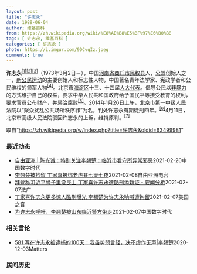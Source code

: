 ```yaml
---
layout: post
title: "许志永"
date: 1989-06-04
author: 维基百科
from: https://zh.wikipedia.org/wiki/%E8%AE%B8%E5%BF%97%E6%B0%B8
tags: [ 许志永, 维基百科 ]
categories: [ 许志永 ]
photo: https://i.imgur.com/9DCvqIz.jpeg
comments: true
---
```

<div class="mw-parser-output">
<p><b>许志永</b><sup id="cite_ref-1" class="reference"><a href="#cite_note-1">[1]</a></sup><sup id="cite_ref-2" class="reference"><a href="#cite_note-2">[2]</a></sup><sup id="cite_ref-3" class="reference"><a href="#cite_note-3">[3]</a></sup>（1973年3月2日<span class="useeditintro" title="Template:BLP editintro">－</span>），中国<a href="/wiki/%E6%B2%B3%E5%8D%97%E7%9C%81" title="河南省">河南省</a><a href="/wiki/%E5%95%86%E4%B8%98%E5%B8%82" title="商丘市">商丘市</a><a href="/wiki/%E6%B0%91%E6%9D%83%E5%8E%BF" title="民权县">民权县</a>人，<a href="/wiki/%E5%85%AC%E7%9B%9F" title="公盟">公盟</a>创始人之一，<a href="/wiki/%E6%96%B0%E5%85%AC%E6%B0%91%E8%BF%90%E5%8A%A8" title="新公民运动">新公民运动</a>的主要创始人和标志性人物，中国著名青年法学家、宪政学者和公民维权的领军人物<sup id="cite_ref-VOA0806_4-0" class="reference"><a href="#cite_note-VOA0806-4">[4]</a></sup>。北京市<a href="/wiki/%E6%B5%B7%E6%B7%80%E5%8C%BA" title="海淀区">海淀区</a>十三、十四届<a href="/wiki/%E4%BA%BA%E5%A4%A7%E4%BB%A3%E8%A1%A8" class="mw-redirect" title="人大代表">人大代表</a>。倡导公民以<a href="/wiki/%E9%9D%9E%E6%9A%B4%E5%8A%9B" title="非暴力">非暴力</a>的方式维护自己的权益，要求中华人民共和国政府给予国民平等接受教育的权利，要求官员公布财产，并惩治腐败<sup id="cite_ref-5" class="reference"><a href="#cite_note-5">[5]</a></sup>。2014年1月26日上午，北京市第一中级人民法院以“聚众扰乱公共场所秩序罪”为名，判处许志永有期徒刑四年。<sup id="cite_ref-bpx_6-0" class="reference"><a href="#cite_note-bpx-6">[6]</a></sup>4月11日，北京市高级人民法院驳回许志永的上诉，维持原判。<sup id="cite_ref-app_7-0" class="reference"><a href="#cite_note-app-7">[7]</a></sup>
</p>
</div><noscript><img src="//zh.wikipedia.org/wiki/Special:CentralAutoLogin/start?type=1x1" alt="" title="" width="1" height="1" style="border: none; position: absolute;"></noscript>
<div class="printfooter">取自“<a dir="ltr" href="https://zh.wikipedia.org/w/index.php?title=许志永&amp;oldid=63499981">https://zh.wikipedia.org/w/index.php?title=许志永&amp;oldid=63499981</a>”</div><div id="recent-news"><h3>最近动态</h3><ul><li><a href="https://nodebe4.github.io/waimei/2021-02-20/%E8%87%AA%E7%94%B1%E4%BA%9A%E6%B4%B2-%E9%99%88%E5%85%89%E8%AF%9A-%E7%89%B9%E5%88%AB%E5%85%B3%E6%B3%A8%E6%9D%8E%E7%BF%98%E6%A5%9A-%E4%B8%B4%E6%B2%82%E5%B8%82%E7%9C%8B%E5%AE%88%E6%89%80%E5%BC%82%E5%B8%B8%E9%82%AA%E6%81%B6" title="自由亚洲 | 陈光诚：特别关注李翘楚：临沂市看守所异常邪恶—— 中国法律学者许志永的女友李翘楚 毕业于中国人民大学劳动人事学院后，在英国约克大学获公共政策硕士学位的维权人士李翘楚，2021年2月...">自由亚洲 | 陈光诚：特别关注李翘楚：临沂市看守所异常邪恶</a><time>2021-02-20</time><a class="tag">中国数字时代</a></li>
<li><a href="https://nodebe4.github.io/waimei/2021-02-08/%E6%9D%8E%E7%BF%98%E6%A5%9A%E8%A2%AB%E6%8B%98%E7%95%99-%E4%B8%81%E5%AE%B6%E5%96%9C%E8%A2%AB%E7%BB%91%E8%80%81%E8%99%8E%E5%87%B3%E4%B8%83%E5%A4%A9%E4%B8%83%E5%A4%9C" title="李翘楚被拘留 丁家喜被绑老虎凳七天七夜—— 中国法律学者许志永的女友李翘楚在刚刚过去的周末被当局以涉嫌“颠覆国家政权罪”拘留，被关押在山东临沂市看守所。另外，2019年年底因厦门聚会案遭到抓捕的...">李翘楚被拘留  丁家喜被绑老虎凳七天七夜</a><time>2021-02-08</time><a class="tag">自由亚洲电台</a></li>
<li><a href="https://nodebe4.github.io/waimei/2021-02-07/%E6%8B%9C%E7%99%BB%E7%A7%B0%E4%B9%A0%E8%BF%91%E5%B9%B3%E9%AA%A8%E5%AD%90%E9%87%8C%E6%B2%A1%E6%B0%91%E4%B8%BB-%E4%B8%81%E5%AE%B6%E5%96%9C%E8%AE%B8%E5%BF%97%E6%B0%B8%E9%81%AD%E9%85%B7%E5%88%91%E6%B7%BB%E6%96%B0%E8%AF%81-%E8%A6%81%E9%97%BB%E5%88%86%E6%9E%90" title="拜登称习近平骨子里没民主 丁家喜许志永遭酷刑添新证 - 要闻分析—— 07/02/2021 - 22:54 美国哥伦比亚广播公司新闻网（CBS News）2月7日播出对美国总统拜登专访的部分内容...">拜登称习近平骨子里没民主 丁家喜许志永遭酷刑添新证 - 要闻分析</a><time>2021-02-07</time><a class="tag">法广</a></li>
<li><a href="https://nodebe4.github.io/waimei/2021-02-07/%E4%B8%81%E5%AE%B6%E5%96%9C%E8%AE%B8%E5%BF%97%E6%B0%B8%E6%9B%B4%E5%A4%9A%E6%83%8A%E4%BA%BA%E9%85%B7%E5%88%91%E6%9B%9D%E5%85%89-%E6%9D%8E%E7%BF%98%E6%A5%9A%E4%B8%BA%E8%AE%B8%E5%BF%97%E6%B0%B8%E5%91%90%E5%96%8A%E9%81%AD%E6%8B%98%E7%95%99" title="丁家喜许志永更多惊人酷刑曝光 李翘楚为许志永呐喊遭拘留—— Sun, 07 Feb 2021 15:01:55 GMT 许志永（左）和丁家喜 因“厦门聚会”而遭当局严打的“12·26公民案”的前...">丁家喜许志永更多惊人酷刑曝光 李翘楚为许志永呐喊遭拘留</a><time>2021-02-07</time><a class="tag">美国之音</a></li>
<li><a href="https://nodebe4.github.io/waimei/2021-02-07/%E4%B8%BA%E8%AE%B8%E5%BF%97%E6%B0%B8%E5%91%BC%E5%90%81-%E6%9D%8E%E7%BF%98%E6%A5%9A%E8%A2%AB%E5%B1%B1%E4%B8%9C%E4%B8%B4%E6%B2%82%E8%AD%A6%E6%96%B9%E5%B8%A6%E8%B5%B0" title="为许志永呼吁，李翘楚被山东临沂警方带走—— 2月6日，推特、facebook传出消息李翘楚被临沂警方带走，并给其父母出具拘留通知书： 2021年2月6日晚上8:30消息，#李翘楚已经在被山东临沂...">为许志永呼吁，李翘楚被山东临沂警方带走</a><time>2021-02-07</time><a class="tag">中国数字时代</a></li>
</ul></div><div id="open-opinion"><h3>相关言论</h3><ul><li><a href="https://nodebe4.github.io/opinion/2020-12-03/581-%E5%86%99%E5%9C%A8%E8%AE%B8%E5%BF%97%E6%B0%B8%E8%A2%AB%E9%80%AE%E6%8D%95%E7%9A%84100%E5%A4%A9-%E6%88%91%E8%99%BD%E5%8A%BF%E5%BC%B1%E8%A8%80%E8%BD%BB-%E5%86%B3%E4%B8%8D%E8%99%9A%E4%BD%9C%E6%97%A0%E5%A3%B0-%E6%9D%8E%E7%BF%98%E6%A5%9A/" title="野兽爱智慧">581 写在许志永被逮捕的100天：我虽势弱言轻，决不虚作无声|李翘楚</a><time>2020-12-03</time><a class="tag">Matters</a></li>
</ul></div><div id="mjls-record"><h3>民间历史</h3><ul></ul></div>